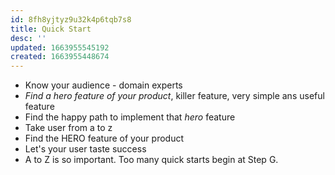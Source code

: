 ```yaml
---
id: 8fh8yjtyz9u32k4p6tqb7s8
title: Quick Start
desc: ''
updated: 1663955545192
created: 1663955448674
---
```


- Know your audience - domain experts
- *Find a hero feature of your product*, killer feature, very simple ans useful feature
- Find the happy path to implement that *hero* feature
- Take user from a to z
- Find the HERO feature of your product
- Let's your user taste success
- A to Z is so important. Too many quick starts begin at Step G.